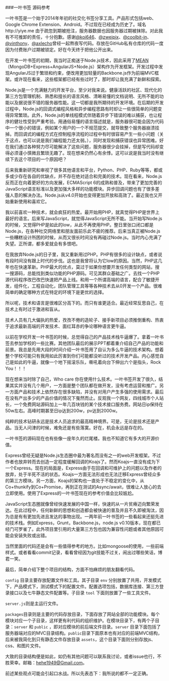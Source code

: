 ###一叶书签 源码参考

一叶书签是一个始于2014年年初的社交化书签分享工具。产品形式包括web、Google Chrome Extension、Android。不过现在已经成为历史了。域名http://yiye.me 由于疏忽到期被抢注，服务器数据也因服务器过期被抹除。对此我有不可推卸的责任，十分抱歉。感谢[@koi646](https://github.com/koi646)、[@zweipix](https://github.com/zweipix)、[@coolbit-in](https://github.com/coolbit-in)、[@vinthony](https://github.com/vinthony)、[@axlecho](https://github.com/axlecho)曾经一起熬夜写代码。存放在GitHub私有仓库的代码一度因为付费账户过期被锁定。好在今天终于把他公开出来。

在开发一叶书签的初期，我当时正痴迷于Node.js技术，因此采用了[MEAN](https://github.com/linnovate/mean)（MongoDB+Express+AngularJS+Node.js）架构作为开发框架。开发过程中发现AngularJS过于繁琐和约束，便改用更加轻量的Backbone.js作为前端MVC框架。或许现在看来，这些框架都已经有些过时了，那时却让我充满了新鲜和探索。

Node.js是一个充满魅力的开发平台，至少对我来说。健康活跃的社区、现代化的第三方包管理机制、熟悉和擅长的语言风格、清晰易懂的文档说明、无所不能的功能以及据说很不错的服务器性能。这一切都是我所期待的开发环境。在后期的开发过程中，Node.js的回调式编程风格和异步编程思路有时却让一些很简单的问题变得异常繁琐。此外，Node.js的单线程模式伴随着异步下错误的难以捕获，也让程序的健壮性受到严重考验。用通俗易懂的语言描述就是，服务器很可能会因为代码中一个很小的错误，例如某个用户的一个不规范提交，就导致整个服务器崩溃挂掉。而回调式的编程方式在控制程序流程的过程中有时很容易产生一些小问题（关于这点，也可以说是我们编程能力还太弱。），同时发现和捕获错误也异常困难。好在我们通过各种努力尽可能解决了这些问题，服务器很少会挂掉，但是写代码却变得必须谨小慎微且繁琐无趣了。现在想来仍然心有余悸。这可以说是我当时没有继续下去这个项目的一个原因吧？

后来我重新研究和审视了很多其他语言和平台，Python、PHP、Ruby等等，都或多或少存在各自的优缺点，并不存在绝对适合和完美的技术。现在看来，Node.js反而正在向着更好的方向发展，ECMAScript 6的成熟和普及，带来了更加完善的JavaScript语言标准以及更加强大多样的功能模块。异步回调问题也有了很多差强人意的解决办法。Node.js从v4.0开始也变得更加开放和高效了。最近我也又开始重新使用和喜欢它。

我以前喜欢一种技术，就会疯狂的热爱。最开始用PHP，就真觉得PHP是世界上最好的语言。后来写JavaScript，就觉得JavaScript无所不能。当开始写Node.js的时候，又觉得PHP是如此的low，从此不再使用PHP。整日里张口闭口都是Node.js，在各种社交网络里和朋友面前乐此不疲的推荐。后来当真正被Node.js一些糟糕设计所困的时候，从而又很长时间没有再碰过Node.js。当时内心充满了失望。正所谓，都多爱就会有多恨吧。

在我放弃Node.js的日子里，我又重新用过PHP。PHP有很多的设计缺点，或者说有段时间没有跟上时代的步伐。这也是我曾将认为它low的原因。当然，PHP这几年也在快速革新。PHP最大的优点，莫过于如果你想要开发任何类型的网站，搜一搜源码，总能找到类似功能的PHP源码。可见其群众基础之广。去找一个PHP源代码程序改巴改巴快速把产品上线。和用一个所谓高端的语言，配合了敏捷开发，组件化，工程自动化，团队管理工具等等各种技术去从0开发一个产品。很难简单的确定哪种方式在特定的环境下是更优的选择。

所以呢，技术和语言是很难区分高下的。而只有谁更适合。最近经常反思自己，在技术上有时过于激进和盲从。

技术人员有几大偏执的热爱，孜孜不倦的造轮子、接手新项目必须推倒重构、热衷于追求最新高端的开发技术、面红耳赤的争论哪种语言更牛逼。

以前在学校开发一叶书签的时候，总觉得自己的产品技术栈牛逼爆了。拿着一叶书签去参加学校的一些比赛。其他团队最后的展示PPT都着重介绍自己产品的功能和前景。我总是先用大段的时间介绍一叶书签用了自认为多么牛逼的技术架构。想着整个学校可能只有我用如此厉害到你们可能都没听过的技术开发产品。内心感觉自己是如此的牛逼，就像一个地下摇滚乐队，嘶吼着向台下伸出六个是指头，Rock You！！！

现在想来当时除了自己，Who care 你在使用什么技术。一叶书签开发了很久，结果其实并没有几个用户，一方面是整个团队都在做开发，没有考虑运营和推广。另一方面产品和技术上依然存在很多缺陷，并没有对用户产生多强的使用需求。最后在没有产出多少的产品价值的情况下戛然而止。反观我一个网友，四线城市个人站长，一个免费网站源码加上一年几百块钱的某个技术接口服务费。网站日ip保持在50w左右。高峰时期甚至日ip达到200w，pv达到2000w。

纯粹的技术钻研永远是技术人员追求的最高精神境界。可是，无论是技术还是产品。当无人问津的时候，难免还是有些落寞。好在，机会永远是存在的。

一叶书签的源码现在也有些像一座年久的烂尾楼。我也不知道它有多大的开源价值。

Express曾经无疑是Node.js生态圈中最为著名而没有之一的web开发框架。不过作者也放弃转而去创造一定程度缓解回调的Koajs了。然而Koajs一直没有成为下一个Express。现在的局面是，Express由于在回调和可维护上的问题以及作者的放弃，处于半死不活的状态。Koajs一方面无法形成也无法迁移Express曾经众多的第三方模块。另一方面，Koajs的架构也一直处于不稳定的变化中，从Co+thunkify到Co+Promise，再到正在测试的Async/await，很难让人放心的去立即使用。使用了Express的一叶书签现在的参考价值会比较尴尬。

JavaScript生态圈就像曾经快速发展的中国一样，快速的从一片贫瘠迈向繁荣发达。在此过程中，任何新鲜的思想和创造都会被快速的普及并且不久即被淘汰，因为总是有有更加先进且发达的事物出现。一两年前一叶书签的一些看起来还挺先进的技术栈。例如Express，Grunt，Backbone.js，node.js v0.10版本，现在都已经门可罗雀了。此外项目里引用的大量第三方包也因为兼容性问题或者其他原因可能会安装失败或出错。

当然里面的代码还是会有一些值得参考的地方。比如mongoose的使用，一些前端样式。或者看看commit记录，看看曾经因为git技能不过关，闹出过哪些笑话，博君一笑。

最后，简单介绍下整个项目的结构，方面不怕麻烦的朋友翻看代码。

`config` 目录主要存放配置文件和工具。其子目录 `env` 分别放置了共用，开发模式下，产品模式下，测试模式下的配置文件。配置选项包括，数据库连接、第三方登录接口以及七牛静态文件配置等。子目录 `tool` 下面则放置了一些工具文件。

`server.js`则是主运行文件。

`packages`目录则是主要的代码存放目录，下面存放了网站全部的功能模块。每个模块对应一个子目录，这样更有利代码的组织维护。在模块目录下，有两个子目录：`server` 和 `public` ，即对应模块的前后端文件目录。`server` 目录下面包括了服务器端对应的MVC目录结构。`public`目录下面原本也有对应的前端MVC结构，后来被我简化到只有静态文件存放目录 `assets`，这个目录下面则分别存放js、css、和图片文件。

大致的目录结构便是如此，如仍有其他问题可以联系我讨论，或者issue也行，不胜荣幸。邮箱：hehe1949@Gmail.com。

前述某些观点可能会引起口水战。所以先表态下：我所说的都不一定正确。







